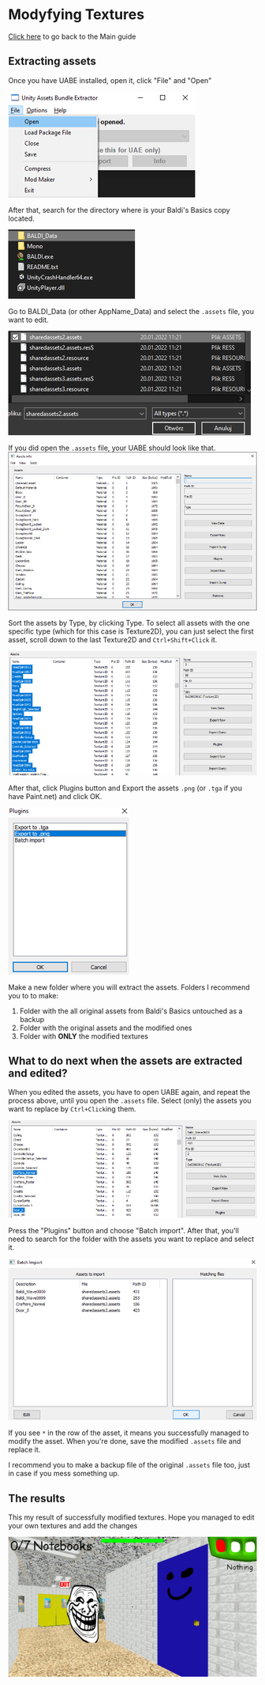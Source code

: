 # Modyfying Textures
[Click here](https://github.com/teotm/baldis-basics-modding-startup/blob/main/README.md#How-to-modify-textures) to go back to the Main guide
## Extracting assets
Once you have UABE installed, open it, click "File" and "Open"

![This is how you Open UABE](images/textures/open-uabe.png)

After that, search for the directory where is your Baldi's Basics copy located.

![Search for Baldi's Basics](images/textures/where-baldi.png)

Go to BALDI_Data (or other AppName_Data) and select the `.assets` file, you want to edit.

![Here is how you begin doing the funny](images/textures/open-assets-file.png)

If you did open the `.assets` file, your UABE should look like that.
![Le funny](images/textures/let-the-funny-begin.png)

Sort the assets by Type, by clicking Type. To select all assets with the one specific type (which for this case is Texture2D), you can just select the first asset, scroll down to the last Texture2D and `Ctrl+Shift+Click` it.

![All Texture2Ds selected](images/textures/all-textures2d-selected.png)

After that, click Plugins button and Export the assets `.png` (or `.tga` if you have Paint.net) and click OK.

![Export](images/textures/export-to-png.png)

Make a new folder where you will extract the assets.
Folders I recommend you to to make:
1. Folder with the all original assets from Baldi's Basics untouched as a backup
2. Folder with the original assets and the modified ones
3. Folder with **ONLY** the modified textures

## What to do next when the assets are extracted and edited?

When you edited the assets, you have to open UABE again, and repeat the process above, until you open the `.assets` file.
Select (only) the assets you want to replace by `Ctrl+Click`ing them.

![Replace the assets](images/textures/ctrlClick.png)

Press the "Plugins" button and choose "Batch import". After that, you'll need to search for the folder with the assets you want to replace and select it.

![Batch Importing](images/textures/batchImporting.png)

If you see `*` in the row of the asset, it means you successfully managed to modify the asset.
When you're done, save the modified `.assets` file and replace it.

I recommend you to make a backup file of the original `.assets` file too, just in case if you mess something up.

## The results

This my result of successfully modified textures. Hope you managed to edit your own textures and add the changes

![The Results](images/textures/resultScreen.png)
